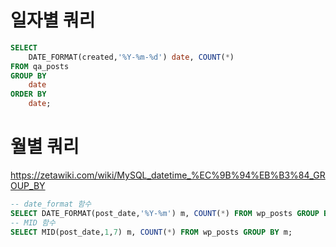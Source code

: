 

# 일자별 쿼리

```sql
SELECT
    DATE_FORMAT(created,'%Y-%m-%d') date, COUNT(*)
FROM qa_posts 
GROUP BY
    date
ORDER BY
    date;
```

# 월별 쿼리
https://zetawiki.com/wiki/MySQL_datetime_%EC%9B%94%EB%B3%84_GROUP_BY
```sql
-- date_format 함수
SELECT DATE_FORMAT(post_date,'%Y-%m') m, COUNT(*) FROM wp_posts GROUP BY m;
-- MID 함수
SELECT MID(post_date,1,7) m, COUNT(*) FROM wp_posts GROUP BY m;
```